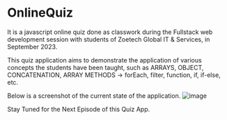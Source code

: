 # OnlineQuiz
It is a javascript online quiz done as classwork during the Fullstack web development session with students of Zoetech Global IT & Services, in September 2023.

This quiz application aims to demonstrate the application of various concepts the students have been taught, such as ARRAYS, OBJECT, CONCATENATION, 
ARRAY METHODS -> forEach, filter, function, if, if-else, etc. 

Below is a screenshot of the current state of the application.
![image](https://github.com/NnaDid/OnlineQuiz/assets/42030004/663f36f1-cfbd-4a18-93a1-ed0c9a2f721e)



Stay Tuned for the Next Episode of this Quiz App.
